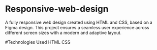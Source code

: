 # Responsive-web-design
A fully responsive web design created using HTML and CSS, based on a Figma design. This project ensures a seamless user experience across different screen sizes with a modern and adaptive layout.

#Technologies Used
 HTML
 CSS
